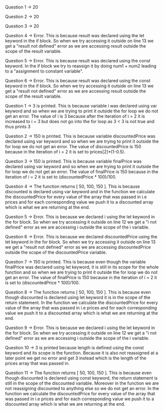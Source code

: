 Question 1 -> 20

Question 2 -> 20

Question 3 -> 20

Question 4 -> Error. This is because result was declared using the let keyword  in the if block. So when we try accessing it outside on line 13 we get a "result not defined" error as we are accessing result outside the scope of the result variable.

Question 5 -> Error. This is because result was declared using the const keyword. In the if block we try to reassign it by doing num1 + num2 leading to a "assignment to constant variable". 

Question 6 -> Error. This is because result was declared using the const keyword in the if block. So when we try accessing it outside on line 13 we get a "result not defined" error as we are accessing result outside the scope of the result variable.

Question 1 -> 3 is printed. This is because variable i was declared using var keyword and so when we are trying to print it outside the for loop we do not get an error. The value of i is 3 because after the iteration of i = 2 it is increased to i = 3 but does not go into the for loop as 3 < 3 is not true and thus prints 3

Question 2 -> 150 is printed. This is because variable discountedPrice was declared using var keyword and so when we are trying to print it outside the for loop we do not get an error. The value of discountedPrice is 150 because in the iteration of i = 2 it is set to prices[2]*(1-0.5).

Question 3 -> 150 is printed. This is because variable finalPrice was declared using var keyword and so when we are trying to print it outside the for loop we do not get an error. The value of finalPrice is 150 because in the iteration of i = 2 it is set to (discountedPrice * 100)/100.

Question 4 -> The function returns [ 50, 100, 150 ]. This is because discounted is declared using var keyword and in the function we calculate the discountedPrice for every value of the array that was passed in i.e prices and for each corresponding value we push it to a discounted array which is what we are returning at the end.

Question 5 -> Error. This is because we declared i using the let keyword in the for block. So when we try accessing it outside on line 12 we get a "i not defined" error as we are accessing i outside the scope of the i variable.

Question 6 -> Error. This is because we declared discountedPrice using the let keyword in the for block. So when we try accessing it outside on line 13 we get a "result not defined" error as we are accessing discountedPrice outside the scope of the discountedPrice variable.

Question 7 -> 150 is printed. This is because even though the variable finalPrice was declared using let keyword, it is still in its scope for the whole function and so when we are trying to print it outside the for loop we do not get an error. The value of finalPrice is 150 because in the iteration of i = 2 it is set to (discountedPrice * 100)/100.

Question 8 -> The function returns [ 50, 100, 150 ]. This is because even though discounted is declared using let keyword it is in the scope of the return statement. In the function we calculate the discountedPrice for every value of the array that was passed in i.e prices and for each corresponding value we push it to a discounted array which is what we are returning at the end.

Question 9 -> Error. This is because we declared i using the let keyword in the for block. So when we try accessing it outside on line 12 we get a "i not defined" error as we are accessing i outside the scope of the i variable.

Question 10 -> 3 is printed because length is defined using the const keyword and its scope is the function. Because it is also not reassigned at a later point we get no error and get 3 instead which is the length of the prices array that was passed in.

Question 11 -> The function returns [ 50, 100, 150 ]. This is because even though discounted is declared using const keyword, the return statement is still in the scope of the discounted variable. Moreover in the function we are not reassigning discounted to anything else so we do not get an error. In the function we calculate the discountedPrice for every value of the array that was passed in i.e prices and for each corresponding value we push it to a discounted array which is what we are returning at the end.
